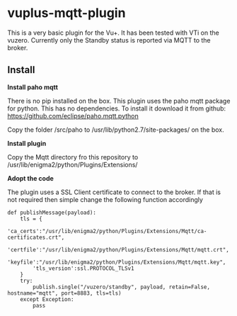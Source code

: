 # vuplus-mqtt-plugin

This is a very basic plugin for the Vu+. It has been tested with VTi on the vuzero. Currently only the Standby status is reported via MQTT to the broker.

## Install

**Install paho mqtt**

There is no pip installed on the box. This plugin uses the paho mqtt package for python. This has no dependencies. To install it download it from github: https://github.com/eclipse/paho.mqtt.python

Copy the folder /src/paho to /usr/lib/python2.7/site-packages/ on the box.


**Install plugin**

Copy the Mqtt directory fro this repository to /usr/lib/enigma2/python/Plugins/Extensions/

**Adopt the code**

The plugin uses a SSL Client certificate to connect to the broker. If that is not required then simple change the following function accordingly

```
def publishMessage(payload):
    tls = {
        'ca_certs':"/usr/lib/enigma2/python/Plugins/Extensions/Mqtt/ca-certificates.crt",
        'certfile':"/usr/lib/enigma2/python/Plugins/Extensions/Mqtt/mqtt.crt",
        'keyfile':"/usr/lib/enigma2/python/Plugins/Extensions/Mqtt/mqtt.key",
        'tls_version':ssl.PROTOCOL_TLSv1
    }
    try:
        publish.single("/vuzero/standby", payload, retain=False, hostname="mqtt", port=8883, tls=tls)
    except Exception:
        pass
```
